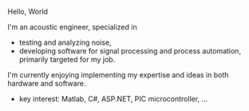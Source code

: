 Hello, World

I'm an acoustic engineer, specialized in
- testing and analyzing noise,
- developing software for signal processing and process automation, primarily targeted for my job.

I'm currently enjoying implementing my expertise and ideas in both hardware and software. 

- key interest: Matlab, C#, ASP.NET, PIC microcontroller, ...


<!---
jongpwc/jongpwc is a ✨ special ✨ repository because its `README.md` (this file) appears on your GitHub profile.
You can click the Preview link to take a look at your changes.
--->
